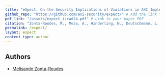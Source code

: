 ```yaml
---
title: "eXpect: On the Security Implications of Violations in AXI Implementations"
github_repo: "https://github.com/axi-security/expect/" # Add the link to your GitHub repo here
pdf_link: "/assets/expect_iccad24.pdf" # Link to your paper PDF
citation: "Zonta-Roudes, M., Meza, A., Hinderling, N., Deutschmann, L., Restuccia, F., Kastner, R., & Shinde, S. 'eXpect: On the Security Implications of Violations in AXI Implementations.' ICCAD 2024."
permalink: /expect/
layout: expect
content_type: author
---
```


## Authors

- [Melisande Zonta-Roudes](https://melisandezonta.com)
